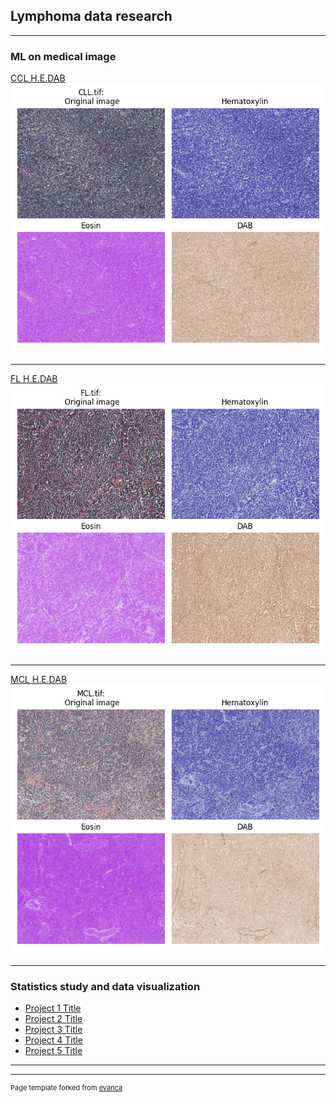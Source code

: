 ## Lymphoma data research

---

### ML on medical image 

[CCL H.E.DAB](/sample_page)
<img src="https://raw.githubusercontent.com/cancer-research-data-inside/lymphoma_classifier/master/CLL_H_E_DAB.png?raw=true"/>

---
[FL H.E.DAB](/pdf/sample_presentation.pdf)
<img src="https://raw.githubusercontent.com/cancer-research-data-inside/lymphoma_classifier/master/FL_H_E_DAB.png"/>

---
[MCL H.E.DAB](http://example.com/)
<img src="https://raw.githubusercontent.com/cancer-research-data-inside/lymphoma_classifier/master/MCL_H_E_DAB.png?raw=true"/>

---

### Statistics study and data visualization

- [Project 1 Title](http://example.com/)
- [Project 2 Title](http://example.com/)
- [Project 3 Title](http://example.com/)
- [Project 4 Title](http://example.com/)
- [Project 5 Title](http://example.com/)

---




---
<p style="font-size:11px">Page template forked from <a href="https://github.com/evanca/quick-portfolio">evanca</a></p>
<!-- Remove above link if you don't want to attibute -->
